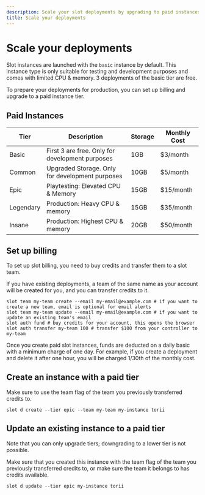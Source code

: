 ```yaml
---
description: Scale your slot deployments by upgrading to paid instances.
title: Scale your deployments
---
```


# Scale your deployments

Slot instances are launched with the `basic` instance by default. This instance type is only suitable for testing and
development purposes and comes with limited CPU & memory. 3 deployments of the basic tier are free.

To prepare your deployments for production, you can set up billing and upgrade to a paid instance tier.

## Paid Instances

| Tier      | Description                                     | Storage | Monthly Cost |
|-----------|-------------------------------------------------|---------|--------------|
| Basic     | First 3 are free. Only for development purposes | 1GB     | $3/month     |
| Common    | Upgraded Storage. Only for development purposes | 10GB    | $5/month     |
| Epic      | Playtesting: Elevated CPU & Memory              | 15GB    | $15/month    |
| Legendary | Production: Heavy CPU & memory                  | 15GB    | $35/month    |
| Insane    | Production: Highest CPU & memory                | 20GB    | $50/month    |

## Set up billing

To set up slot billing, you need to buy credits and transfer them to a slot team.

If you have existing deployments, a team of the same name as your account will be created for you, and you can transfer credits to it.

```shell
slot team my-team create --email my-email@example.com # if you want to create a new team, email is optional for email alerts
slot team my-team update --email my-email@example.com # if you want to update an existing team's email
slot auth fund # buy credits for your account, this opens the browser
slot auth transfer my-team 100 # transfer $100 from your controller to my-team
```

Once you create paid slot instances, funds are deducted on a daily basic with a minimum charge of one day. For example, if you create a deployment and delete it after one hour, you will be charged 1/30th of the monthly cost.

## Create an instance with a paid tier

Make sure to use the team flag of the team you previously transferred credits to.

```shell
slot d create --tier epic --team my-team my-instance torii
```

## Update an existing instance to a paid tier

Note that you can only upgrade tiers; downgrading to a lower tier is not possible.

Make sure that you created this instance with the team flag of the team you previously transferred credits to, or make sure the team it belongs to has credits available.

```shell
slot d update --tier epic my-instance torii
```
